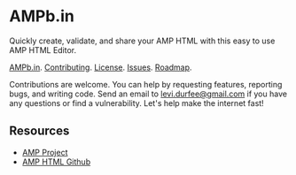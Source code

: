 # AMPb.in

Quickly create, validate, and share your AMP HTML with this easy to use AMP HTML Editor.

[AMPb.in](https://ampb.in/). [Contributing](CONTRIBUTING.md). [License](LICENSE).
[Issues](https://github.com/levidurfee/ampbin/issues). [Roadmap][3].

Contributions are welcome. You can help by requesting features, reporting bugs, 
and writing code. Send an email to levi.durfee@gmail.com if you have any 
questions or find a vulnerability. Let's help make the internet fast!

## Resources

* [AMP Project][1]
* [AMP HTML Github][2]

[1]: https://www.ampproject.org/
[2]: https://github.com/ampproject/amphtml
[3]: https://github.com/levidurfee/ampbin/wiki#roadmap